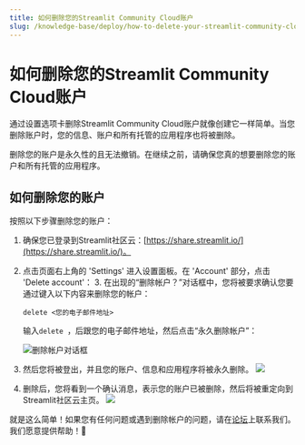 ```yaml
---
title: 如何删除您的Streamlit Community Cloud账户
slug: /knowledge-base/deploy/how-to-delete-your-streamlit-community-cloud-account
---
```


# 如何删除您的Streamlit Community Cloud账户

通过设置选项卡删除Streamlit Community Cloud账户就像创建它一样简单。当您删除账户时，您的信息、账户和所有托管的应用程序也将被删除。

<Warning>

删除您的账户是永久性的且无法撤销。在继续之前，请确保您真的想要删除您的账户和所有托管的应用程序。

</Warning>

## 如何删除您的账户

按照以下步骤删除您的账户：

1. 确保您已登录到Streamlit社区云：[https://share.streamlit.io/](https://share.streamlit.io/)。
2. 点击页面右上角的 'Settings' 进入设置面板。在 'Account' 部分，点击 'Delete account'：
   3. 在出现的“删除帐户？”对话框中，您将被要求确认您要通过键入以下内容来删除您的帐户：

   ```
   delete <您的电子邮件地址>
   ```

   输入`delete `，后跟您的电子邮件地址，然后点击“永久删除帐户”：

   <Image src="/images/streamlit-community-cloud/delete-account-dialog.png" alt="删除帐户对话框" clean />

4. 然后您将被登出，并且您的账户、信息和应用程序将被永久删除。
   <Image src="/images/streamlit-community-cloud/deleting-account.png" />
5. 删除后，您将看到一个确认消息，表示您的账户已被删除，然后将被重定向到Streamlit社区云主页。
   <Image src="/images/streamlit-community-cloud/account-deleted.png" />

就是这么简单！如果您有任何问题或遇到删除帐户的问题，请在[论坛](https://discuss.streamlit.io/c/community-cloud/13)上联系我们。我们愿意提供帮助！🎈
